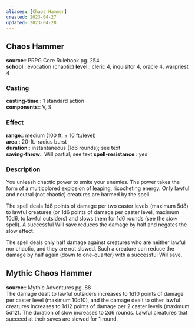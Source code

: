 ```yaml
---
aliases: [Chaos Hammer]
created: 2023-04-27
updated: 2023-04-28
---
```


## Chaos Hammer

**source**:: PRPG Core Rulebook pg. 254  
**school**:: evocation (chaotic)
**level**:: cleric 4, inquisitor 4, oracle 4, warpriest 4

### Casting

**casting-time**:: 1 standard action  
**components**:: V, S

### Effect

**range**:: medium (100 ft. + 10 ft./level)  
**area**:: 20-ft.-radius burst  
**duration**:: instantaneous (1d6 rounds); see text  
**saving-throw**:: Will partial; see text
**spell-resistance**:: yes

### Description

You unleash chaotic power to smite your enemies. The power takes the form of a multicolored explosion of leaping, ricocheting energy. Only lawful and neutral (not chaotic) creatures are harmed by the spell.  
  
The spell deals 1d8 points of damage per two caster levels (maximum 5d8) to lawful creatures (or 1d6 points of damage per caster level, maximum 10d6, to lawful outsiders) and slows them for 1d6 rounds (see the *slow* spell). A successful Will save reduces the damage by half and negates the slow effect.  
  
The spell deals only half damage against creatures who are neither lawful nor chaotic, and they are not slowed. Such a creature can reduce the damage by half again (down to one-quarter) with a successful Will save.

## Mythic Chaos Hammer

**source**:: Mythic Adventures pg. 88  
The damage dealt to lawful outsiders increases to 1d10 points of damage per caster level (maximum 10d10), and the damage dealt to other lawful creatures increases to 1d12 points of damage per 2 caster levels (maximum 5d12). The duration of slow increases to 2d6 rounds. Lawful creatures that succeed at their saves are slowed for 1 round.
